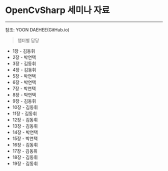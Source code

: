 # OpenCvSharp 세미나 자료
---

참조: YOON DAEHEE(GitHub.io)

> 챕터별 담당
* 1장 - 김동휘
* 2장 - 박연택
* 3장 - 김동휘
* 4장 - 김동휘
* 5장 - 박연택
* 6장 - 박연택
* 7장 - 박연택
* 8장 - 박연택
* 9장 - 김동휘
* 10장 - 김동휘
* 11장 - 김동휘
* 12장 - 김동휘
* 13장 - 김동휘
* 14장 - 박연택
* 15장 - 박연택
* 16장 - 김동휘
* 17장 - 김동휘
* 18장 - 김동휘
* 19장 - 김동휘
